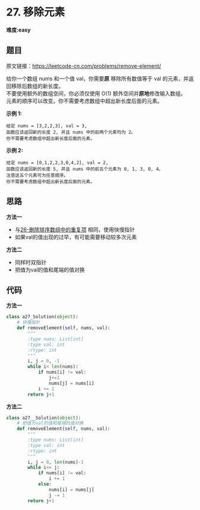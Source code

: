 # 27. 移除元素
**难度:easy**
## 题目
原文链接：https://leetcode-cn.com/problems/remove-element/

给你一个数组 nums 和一个值 val，你需要**原** 移除所有数值等于 val 的元素，并返回移除后数组的新长度。  
不要使用额外的数组空间，你必须仅使用 O(1) 额外空间并**原地**修改输入数组。  
元素的顺序可以改变。你不需要考虑数组中超出新长度后面的元素。

**示例 1:**
```
给定 nums = [3,2,2,3], val = 3,
函数应该返回新的长度 2, 并且 nums 中的前两个元素均为 2。
你不需要考虑数组中超出新长度后面的元素。
```
**示例 2:**
```
给定 nums = [0,1,2,2,3,0,4,2], val = 2,
函数应该返回新的长度 5, 并且 nums 中的前五个元素为 0, 1, 3, 0, 4。
注意这五个元素可为任意顺序。
你不需要考虑数组中超出新长度后面的元素。
```

## 思路
**方法一**
* 与[26-删除排序数组中的重复项](https://github.com/czzbb/leetcode-python/blob/master/code/0026-%E5%88%A0%E9%99%A4%E6%8E%92%E5%BA%8F%E6%95%B0%E7%BB%84%E4%B8%AD%E7%9A%84%E9%87%8D%E5%A4%8D%E9%A1%B9.md)
相同，使用快慢指针
* 如果val的值出现的过早，有可能需要移动较多次元素

**方法二**
* 同样时双指针
* 把值为val的值和尾端的值对换
## 代码
**方法一**
```python
class a27_Solution(object):
    # 快慢指针
    def removeElement(self, nums, val):
        """
        :type nums: List[int]
        :type val: int
        :rtype: int
        """
        i, j = 0, -1
        while i< len(nums):
            if nums[i] != val:
                j+=1
                nums[j] = nums[i]
            i += 1
        return j+1
```
**方法二**
```python
class a27__Solution(object):
    # 把值为val的值和尾端的值对换
    def removeElement(self, nums, val):
        """
        :type nums: List[int]
        :type val: int
        :rtype: int
        """
        i, j = 0, len(nums)-1
        while i<= j:
            if nums[i] != val:
                i += 1
            else:
                nums[i] = nums[j]
                j -= 1
        return j+1
```
